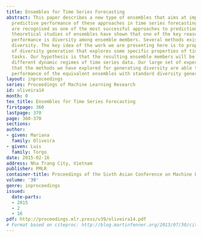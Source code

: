 ```yaml
---
title: Ensembles for Time Series Forecasting
abstract: This paper describes a new type of ensembles that aims at improving the
  predictive performance of these approaches in time series forecasting. Ensembles
  are recognised as one of the most successful approaches to prediction tasks. Previous
  theoretical studies of ensembles have shown that one of the key reasons for this
  performance is diversity among ensemble members. Several methods exist to generate
  diversity. The key idea of the work we are presenting here is to propose a new form
  of diversity generation that explores some specific properties of time series prediction
  tasks. Our hypothesis is that the resulting ensemble members will be better at addressing
  different dynamic regimes of time series data. Our large set of experiments confirms
  that the methods we have explored for generating diversity are able to improve the
  performance of the equivalent ensembles with standard diversity generation procedures.
layout: inproceedings
series: Proceedings of Machine Learning Research
id: oliveira14
month: 0
tex_title: Ensembles for Time Series Forecasting
firstpage: 360
lastpage: 370
page: 360-370
sections: 
author:
- given: Mariana
  family: Oliveira
- given: Luis
  family: Torgo
date: 2015-02-16
address: Nha Trang City, Vietnam
publisher: PMLR
container-title: Proceedings of the Sixth Asian Conference on Machine Learning
volume: '39'
genre: inproceedings
issued:
  date-parts:
  - 2015
  - 2
  - 16
pdf: http://proceedings.mlr.press/v39/oliveira14.pdf
# Format based on citeproc: http://blog.martinfenner.org/2013/07/30/citeproc-yaml-for-bibliographies/
---
```

